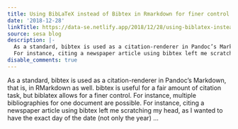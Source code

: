 ```yaml
---
title: Using BibLaTeX instead of Bibtex in Rmarkdown for finer control
date: '2018-12-28'
linkTitle: https://data-se.netlify.app/2018/12/28/using-biblatex-instead-of-bibtex-in-rmarkdown-for-finer-control/
source: sesa blog
description: |-
  As a standard, bibtex is used as a citation-renderer in Pandoc’s Markdown, that is, in RMarkdown as well. bibtex is useful for a fair amount of citation task, but biblatex allows for a finer control. For instance, multiple bibliographies for one document are possible.
  For instance, citing a newspaper article using bibtex left me scratching my head, as I wanted to have the exact day of the date (not only the year) ...
disable_comments: true
---
```

As a standard, bibtex is used as a citation-renderer in Pandoc’s Markdown, that is, in RMarkdown as well. bibtex is useful for a fair amount of citation task, but biblatex allows for a finer control. For instance, multiple bibliographies for one document are possible.
For instance, citing a newspaper article using bibtex left me scratching my head, as I wanted to have the exact day of the date (not only the year) ...